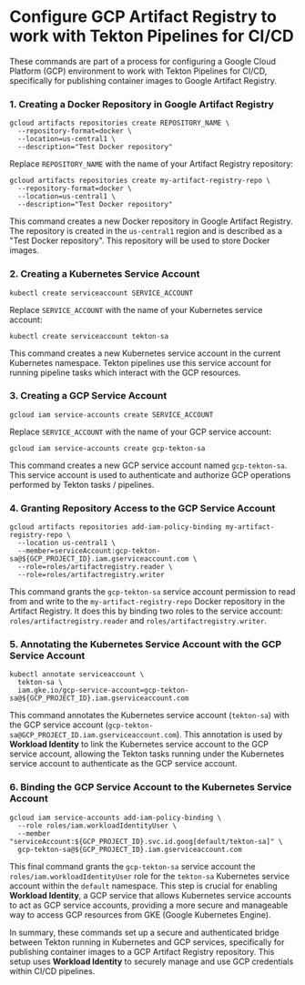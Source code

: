 # Configure GCP Artifact Registry to work with Tekton Pipelines for CI/CD

These commands are part of a process for configuring a Google Cloud Platform (GCP) environment to work with Tekton Pipelines for CI/CD, specifically for publishing container images to Google Artifact Registry.

### 1. Creating a Docker Repository in Google Artifact Registry

```shell
gcloud artifacts repositories create REPOSITORY_NAME \
  --repository-format=docker \
  --location=us-central1 \
  --description="Test Docker repository"
```

Replace `REPOSITORY_NAME` with the name of your Artifact Registry repository:

```shell
gcloud artifacts repositories create my-artifact-registry-repo \
  --repository-format=docker \
  --location=us-central1 \
  --description="Test Docker repository"
```

This command creates a new Docker repository in Google Artifact Registry.
The repository is created in the `us-central1` region and is described as a "Test Docker repository".
This repository will be used to store Docker images.

### 2. Creating a Kubernetes Service Account

```shell
kubectl create serviceaccount SERVICE_ACCOUNT
```

Replace `SERVICE_ACCOUNT` with the name of your Kubernetes service account:

```shell
kubectl create serviceaccount tekton-sa
```

This command creates a new Kubernetes service account in the current Kubernetes namespace.
Tekton pipelines use this service account for running pipeline tasks which interact with the GCP resources.

### 3. Creating a GCP Service Account

```shell
gcloud iam service-accounts create SERVICE_ACCOUNT
```

Replace `SERVICE_ACCOUNT` with the name of your GCP service account:

```shell
gcloud iam service-accounts create gcp-tekton-sa
```

This command creates a new GCP service account named `gcp-tekton-sa`.
This service account is used to authenticate and authorize GCP operations performed by Tekton tasks / pipelines.

### 4. Granting Repository Access to the GCP Service Account

```shell
gcloud artifacts repositories add-iam-policy-binding my-artifact-registry-repo \
  --location us-central1 \
  --member=serviceAccount:gcp-tekton-sa@${GCP_PROJECT_ID}.iam.gserviceaccount.com \
  --role=roles/artifactregistry.reader \
  --role=roles/artifactregistry.writer
```

This command grants the `gcp-tekton-sa` service account permission to read from and write to the `my-artifact-registry-repo` Docker repository in the Artifact Registry.
It does this by binding two roles to the service account: `roles/artifactregistry.reader` and `roles/artifactregistry.writer`.

### 5. Annotating the Kubernetes Service Account with the GCP Service Account

```shell
kubectl annotate serviceaccount \
  tekton-sa \
  iam.gke.io/gcp-service-account=gcp-tekton-sa@${GCP_PROJECT_ID}.iam.gserviceaccount.com
```

This command annotates the Kubernetes service account (`tekton-sa`) with the GCP service account (`gcp-tekton-sa@GCP_PROJECT_ID.iam.gserviceaccount.com`).
This annotation is used by **Workload Identity** to link the Kubernetes service account to the GCP service account, allowing the Tekton tasks running under the Kubernetes service account to authenticate as the GCP service account.

### 6. Binding the GCP Service Account to the Kubernetes Service Account

```shell
gcloud iam service-accounts add-iam-policy-binding \
  --role roles/iam.workloadIdentityUser \
  --member "serviceAccount:${GCP_PROJECT_ID}.svc.id.goog[default/tekton-sa]" \
  gcp-tekton-sa@${GCP_PROJECT_ID}.iam.gserviceaccount.com
```

This final command grants the `gcp-tekton-sa` service account the `roles/iam.workloadIdentityUser` role for the `tekton-sa` Kubernetes service account within the `default` namespace.
This step is crucial for enabling **Workload Identity**, a GCP service that allows Kubernetes service accounts to act as GCP service accounts, providing a more secure and manageable way to access GCP resources from GKE (Google Kubernetes Engine).

In summary, these commands set up a secure and authenticated bridge between Tekton running in Kubernetes and GCP services, specifically for publishing container images to a GCP Artifact Registry repository.
This setup uses **Workload Identity** to securely manage and use GCP credentials within CI/CD pipelines.
